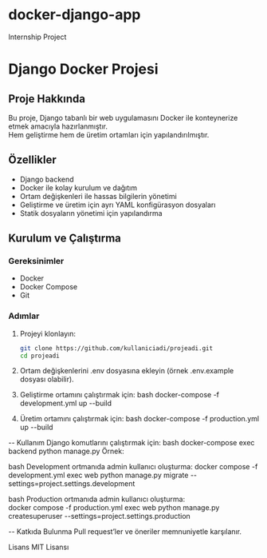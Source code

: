 # docker-django-app
Internship Project

# Django Docker Projesi

## Proje Hakkında
Bu proje, Django tabanlı bir web uygulamasını Docker ile konteynerize etmek amacıyla hazırlanmıştır.  
Hem geliştirme hem de üretim ortamları için yapılandırılmıştır.

## Özellikler
- Django backend  
- Docker ile kolay kurulum ve dağıtım  
- Ortam değişkenleri ile hassas bilgilerin yönetimi  
- Geliştirme ve üretim için ayrı YAML konfigürasyon dosyaları  
- Statik dosyaların yönetimi için yapılandırma  

## Kurulum ve Çalıştırma

### Gereksinimler
- Docker  
- Docker Compose  
- Git

### Adımlar
1. Projeyi klonlayın:
   ```bash
   git clone https://github.com/kullaniciadi/projeadi.git
   cd projeadi
2. Ortam değişkenlerini .env dosyasına ekleyin (örnek .env.example dosyası olabilir).

3. Geliştirme ortamını çalıştırmak için:
bash
docker-compose -f development.yml up --build

4. Üretim ortamını çalıştırmak için:
bash
docker-compose -f production.yml up --build

-- Kullanım
Django komutlarını çalıştırmak için:
bash
docker-compose exec backend python manage.py <komut>
Örnek:

bash Development ortmanıda admin kullanıcı oluşturma:
docker compose -f development.yml exec web python manage.py migrate --settings=project.settings.development

bash Production ortmanıda admin kullanıcı oluşturma:  
docker compose -f production.yml exec web python manage.py createsuperuser --settings=project.settings.production

-- Katkıda Bulunma
Pull request’ler ve öneriler memnuniyetle karşılanır.

Lisans
MIT Lisansı